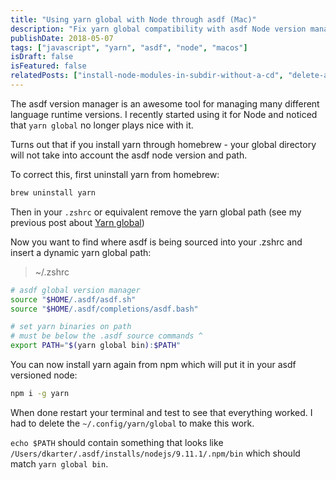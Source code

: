 ```yaml
---
title: "Using yarn global with Node through asdf (Mac)"
description: "Fix yarn global compatibility with asdf Node version manager by reinstalling and configuring PATH."
publishDate: 2018-05-07
tags: ["javascript", "yarn", "asdf", "node", "macos"]
isDraft: false
isFeatured: false
relatedPosts: ["install-node-modules-in-subdir-without-a-cd", "delete-all-nodemodules-dirs-recursively-with-find"]
---
```


The asdf version manager is an awesome tool for managing many different language runtime versions. I recently started using it for Node and noticed that `yarn global` no longer plays nice with it.

Turns out that if you install yarn through homebrew - your global directory will not take into account the asdf node version and path.

To correct this, first uninstall yarn from homebrew:

```bash
brew uninstall yarn
```

Then in your `.zshrc` or equivalent remove the yarn global path (see my previous post about [Yarn global](https://til.hashrocket.com/posts/abfcbb7613-yarn-global))

Now you want to find where asdf is being sourced into your .zshrc and insert a dynamic yarn global path:

> ~/.zshrc
```bash
# asdf global version manager
source "$HOME/.asdf/asdf.sh"
source "$HOME/.asdf/completions/asdf.bash"

# set yarn binaries on path
# must be below the .asdf source commands ^
export PATH="$(yarn global bin):$PATH"
```

You can now install yarn again from npm which will put it in your asdf versioned node:

```bash
npm i -g yarn
```

When done restart your terminal and test to see that everything worked. I had to delete the `~/.config/yarn/global` to make this work.

`echo $PATH` should contain something that looks like `/Users/dkarter/.asdf/installs/nodejs/9.11.1/.npm/bin` which should match `yarn global bin`.